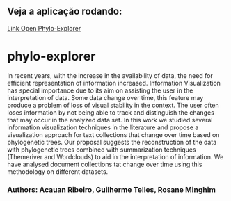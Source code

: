 ## Veja a aplicação rodando:
[Link Open Phylo-Explorer](https://phylo-explorer-b067f3bc1920.herokuapp.com/?target=_blank)

# phylo-explorer

In recent years, with the increase in the availability of data, the need for efficient representation of information increased. Information Visualization has special importance due to its aim on assisting the user in the interpretation of data. Some data change over time, this feature may produce a problem of loss of visual stability in the context. The user often loses information by not being able to track and distinguish the changes that may
occur in the analyzed data set. In this work we studied several information visualization techniques in the literature and propose a visualization approach for text collections that change over time based on phylogenetic trees. Our proposal suggests the reconstruction of the data with phylogenetic trees combined with summarization techniques (Themeriver and Wordclouds) to aid in the interpretation of information. We have analysed document collections tat change over time using this methodology on different datasets.

### Authors: Acauan Ribeiro, Guilherme Telles, Rosane Minghim
